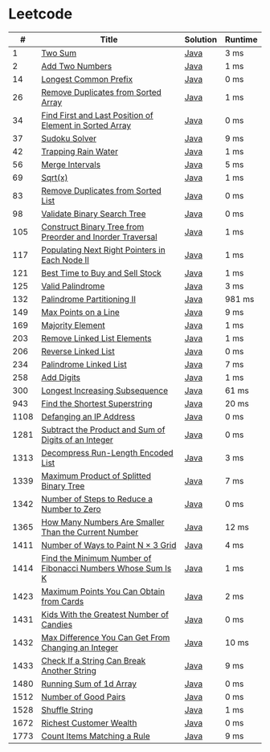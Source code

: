 # Leetcode

| # | Title | Solution | Runtime |
|---| ----- | -------- | ------- |
|1|[ Two Sum](https://leetcode.com/problems/two-sum/)|[Java](./solutions/1.%20Two%20Sum.java)|3 ms|
|2|[ Add Two Numbers](https://leetcode.com/problems/add-two-numbers/)|[Java](./solutions/2.%20Add%20Two%20Numbers.java)|1 ms|
|14|[ Longest Common Prefix](https://leetcode.com/problems/longest-common-prefix/)|[Java](./solutions/14.%20Longest%20Common%20Prefix.java)|0 ms|
|26|[ Remove Duplicates from Sorted Array](https://leetcode.com/problems/remove-duplicates-from-sorted-array/)|[Java](./solutions/26.%20Remove%20Duplicates%20from%20Sorted%20Array.java)|1 ms|
|34|[ Find First and Last Position of Element in Sorted Array](https://leetcode.com/problems/find-first-and-last-position-of-element-in-sorted-array/)|[Java](./solutions/34.%20Find%20First%20and%20Last%20Position%20of%20Element%20in%20Sorted%20Array.java)|0 ms|
|37|[ Sudoku Solver](https://leetcode.com/problems/sudoku-solver/)|[Java](./solutions/37.%20Sudoku%20Solver.java)|9 ms|
|42|[ Trapping Rain Water](https://leetcode.com/problems/trapping-rain-water/)|[Java](./solutions/42.%20Trapping%20Rain%20Water.java)|1 ms|
|56|[ Merge Intervals](https://leetcode.com/problems/merge-intervals/)|[Java](./solutions/56.%20Merge%20Intervals.java)|5 ms|
|69|[ Sqrt(x)](https://leetcode.com/problems/sqrtx/)|[Java](./solutions/69.%20Sqrt(x).java)|1 ms|
|83|[ Remove Duplicates from Sorted List](https://leetcode.com/problems/remove-duplicates-from-sorted-list/)|[Java](./solutions/83.%20Remove%20Duplicates%20from%20Sorted%20List.java)|0 ms|
|98|[ Validate Binary Search Tree](https://leetcode.com/problems/validate-binary-search-tree/)|[Java](./solutions/98.%20Validate%20Binary%20Search%20Tree.java)|0 ms|
|105|[ Construct Binary Tree from Preorder and Inorder Traversal](https://leetcode.com/problems/construct-binary-tree-from-preorder-and-inorder-traversal/)|[Java](./solutions/105.%20Construct%20Binary%20Tree%20from%20Preorder%20and%20Inorder%20Traversal.java)|1 ms|
|117|[ Populating Next Right Pointers in Each Node II](https://leetcode.com/problems/populating-next-right-pointers-in-each-node-ii/)|[Java](./solutions/117.%20Populating%20Next%20Right%20Pointers%20in%20Each%20Node%20II.java)|1 ms|
|121|[ Best Time to Buy and Sell Stock](https://leetcode.com/problems/best-time-to-buy-and-sell-stock/)|[Java](./solutions/121.%20Best%20Time%20to%20Buy%20and%20Sell%20Stock.java)|1 ms|
|125|[ Valid Palindrome](https://leetcode.com/problems/valid-palindrome/)|[Java](./solutions/125.%20Valid%20Palindrome.java)|3 ms|
|132|[ Palindrome Partitioning II](https://leetcode.com/problems/palindrome-partitioning-ii/)|[Java](./solutions/132.%20Palindrome%20Partitioning%20II.java)|981 ms|
|149|[ Max Points on a Line](https://leetcode.com/problems/max-points-on-a-line/)|[Java](./solutions/149.%20Max%20Points%20on%20a%20Line.java)|9 ms|
|169|[ Majority Element](https://leetcode.com/problems/majority-element/)|[Java](./solutions/169.%20Majority%20Element.java)|1 ms|
|203|[ Remove Linked List Elements](https://leetcode.com/problems/remove-linked-list-elements/)|[Java](./solutions/203.%20Remove%20Linked%20List%20Elements.java)|1 ms|
|206|[ Reverse Linked List](https://leetcode.com/problems/reverse-linked-list/)|[Java](./solutions/206.%20Reverse%20Linked%20List.java)|0 ms|
|234|[ Palindrome Linked List](https://leetcode.com/problems/palindrome-linked-list/)|[Java](./solutions/234.%20Palindrome%20Linked%20List.java)|7 ms|
|258|[ Add Digits](https://leetcode.com/problems/add-digits/)|[Java](./solutions/258.%20Add%20Digits.java)|1 ms|
|300|[ Longest Increasing Subsequence](https://leetcode.com/problems/longest-increasing-subsequence/)|[Java](./solutions/300.%20Longest%20Increasing%20Subsequence.java)|61 ms|
|943|[ Find the Shortest Superstring](https://leetcode.com/problems/find-the-shortest-superstring/)|[Java](./solutions/943.%20Find%20the%20Shortest%20Superstring.java)|20 ms|
|1108|[ Defanging an IP Address](https://leetcode.com/problems/defanging-an-ip-address/)|[Java](./solutions/1108.%20Defanging%20an%20IP%20Address.java)|0 ms|
|1281|[ Subtract the Product and Sum of Digits of an Integer](https://leetcode.com/problems/subtract-the-product-and-sum-of-digits-of-an-integer/)|[Java](./solutions/1281.%20Subtract%20the%20Product%20and%20Sum%20of%20Digits%20of%20an%20Integer.java)|0 ms|
|1313|[ Decompress Run-Length Encoded List](https://leetcode.com/problems/decompress-run-length-encoded-list/)|[Java](./solutions/1313.%20Decompress%20Run-Length%20Encoded%20List.java)|3 ms|
|1339|[ Maximum Product of Splitted Binary Tree](https://leetcode.com/problems/maximum-product-of-splitted-binary-tree/)|[Java](./solutions/1339.%20Maximum%20Product%20of%20Splitted%20Binary%20Tree.java)|7 ms|
|1342|[ Number of Steps to Reduce a Number to Zero](https://leetcode.com/problems/number-of-steps-to-reduce-a-number-to-zero/)|[Java](./solutions/1342.%20Number%20of%20Steps%20to%20Reduce%20a%20Number%20to%20Zero.java)|0 ms|
|1365|[ How Many Numbers Are Smaller Than the Current Number](https://leetcode.com/problems/how-many-numbers-are-smaller-than-the-current-number/)|[Java](./solutions/1365.%20How%20Many%20Numbers%20Are%20Smaller%20Than%20the%20Current%20Number.java)|12 ms|
|1411|[ Number of Ways to Paint N × 3 Grid](https://leetcode.com/problems/number-of-ways-to-paint-n-3-grid/)|[Java](./solutions/1411.%20Number%20of%20Ways%20to%20Paint%20N%20%C3%97%203%20Grid.java)|4 ms|
|1414|[ Find the Minimum Number of Fibonacci Numbers Whose Sum Is K](https://leetcode.com/problems/find-the-minimum-number-of-fibonacci-numbers-whose-sum-is-k/)|[Java](./solutions/1414.%20Find%20the%20Minimum%20Number%20of%20Fibonacci%20Numbers%20Whose%20Sum%20Is%20K.java)|1 ms|
|1423|[ Maximum Points You Can Obtain from Cards](https://leetcode.com/problems/maximum-points-you-can-obtain-from-cards/)|[Java](./solutions/1423.%20Maximum%20Points%20You%20Can%20Obtain%20from%20Cards.java)|2 ms|
|1431|[ Kids With the Greatest Number of Candies](https://leetcode.com/problems/kids-with-the-greatest-number-of-candies/)|[Java](./solutions/1431.%20Kids%20With%20the%20Greatest%20Number%20of%20Candies.java)|0 ms|
|1432|[ Max Difference You Can Get From Changing an Integer](https://leetcode.com/problems/max-difference-you-can-get-from-changing-an-integer/)|[Java](./solutions/1432.%20Max%20Difference%20You%20Can%20Get%20From%20Changing%20an%20Integer.java)|10 ms|
|1433|[ Check If a String Can Break Another String](https://leetcode.com/problems/check-if-a-string-can-break-another-string/)|[Java](./solutions/1433.%20Check%20If%20a%20String%20Can%20Break%20Another%20String.java)|9 ms|
|1480|[ Running Sum of 1d Array](https://leetcode.com/problems/running-sum-of-1d-array/)|[Java](./solutions/1480.%20Running%20Sum%20of%201d%20Array.java)|0 ms|
|1512|[ Number of Good Pairs](https://leetcode.com/problems/number-of-good-pairs/)|[Java](./solutions/1512.%20Number%20of%20Good%20Pairs.java)|0 ms|
|1528|[ Shuffle String](https://leetcode.com/problems/shuffle-string/)|[Java](./solutions/1528.%20Shuffle%20String.java)|1 ms|
|1672|[ Richest Customer Wealth](https://leetcode.com/problems/richest-customer-wealth/)|[Java](./solutions/1672.%20Richest%20Customer%20Wealth.java)|0 ms|
|1773|[ Count Items Matching a Rule](https://leetcode.com/problems/count-items-matching-a-rule/)|[Java](./solutions/1773.%20Count%20Items%20Matching%20a%20Rule.java)|9 ms|
